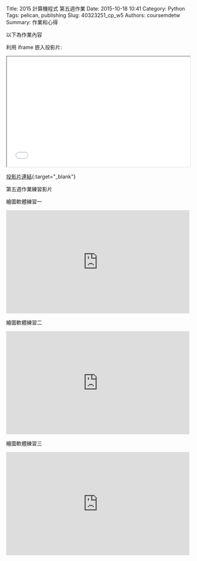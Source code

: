 Title: 2015 計算機程式 第五週作業
Date: 2015-10-18 10:41
Category: Python
Tags: pelican, publishing
Slug: 40323251_cp_w5
Authors: coursemdetw
Summary: 作業和心得

以下為作業內容

利用 iframe 嵌入投影片:

<iframe src="simplest6.html" width="500" height="300"></iframe>

[投影片連結](simplest6.html){:target="_blank"}

第五週作業練習影片

<p>繪圖軟體練習一</p>
<iframe
src="https://player.vimeo.com/video/142834279" width="500" height="281" frameborder="0" webkitallowfullscreen mozallowfullscreen allowfullscreen></iframe>

<p>繪圖軟體練習二</p>
<iframe
src="https://player.vimeo.com/video/142834270" width="500" height="281" frameborder="0" webkitallowfullscreen mozallowfullscreen allowfullscreen></iframe>

<p>繪圖軟體練習三</p>
<iframe
src="https://player.vimeo.com/video/142834258" width="500" height="281" frameborder="0" webkitallowfullscreen mozallowfullscreen allowfullscreen></iframe>

